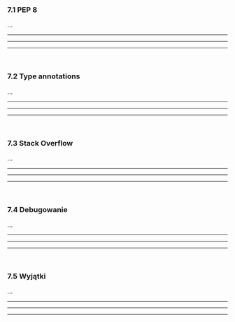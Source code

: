 ### 7.1 PEP 8
...

---
---
---
&nbsp;
&nbsp;
### 7.2 Type annotations
...

---
---
---
&nbsp;
&nbsp;
### 7.3 Stack Overflow
...

---
---
---
&nbsp;
&nbsp;
### 7.4 Debugowanie
...

---
---
---
&nbsp;
&nbsp;
### 7.5 Wyjątki
...

---
---
---
&nbsp;
&nbsp;
